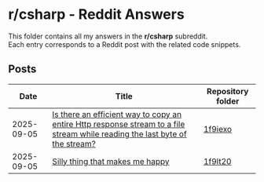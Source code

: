 # r/csharp - Reddit Answers

This folder contains all my answers in the **r/csharp** subreddit.  
Each entry corresponds to a Reddit post with the related code snippets.

## Posts

| Date       | Title                                                                             | Repository folder                                   |
|------------|-----------------------------------------------------------------------------------|-----------------------------------------------|
| 2025-09-05 | [Is there an efficient way to copy an entire Http response stream to a file stream while reading the last byte of the stream?](https://www.reddit.com/r/csharp/comments/1f9iexo/is_there_an_efficient_way_to_copy_an_entire_http/) | [1f9iexo](./1f9iexo) |
| 2025-09-05 | [Silly thing that makes me happy](https://www.reddit.com/r/csharp/comments/1f9lt20/silly_thing_that_makes_me_happy/) | [1f9lt20](./1f9lt20) |
